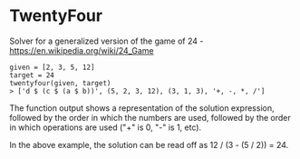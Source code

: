 # TwentyFour
Solver for a generalized version of the game of 24 - https://en.wikipedia.org/wiki/24_Game 

`````
given = [2, 3, 5, 12]
target = 24
twentyfour(given, target)
> ['d $ (c $ (a $ b))', (5, 2, 3, 12), (3, 1, 3), '+, -, *, /']
`````
The function output shows a representation of the solution expression, followed by the order in which the numbers are used, followed by the order in which operations are used ("+" is 0, "-" is 1, etc). 

In the above example, the solution can be read off as 12 / (3 - (5 / 2)) = 24.

